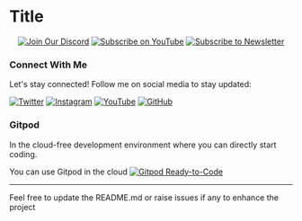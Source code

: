# Title

<div align="center">
  
[![Join Our Discord](https://img.shields.io/badge/Discord-Join%20Server-blue?logo=discord&style=for-the-badge)](https://discord.com/invite/Yn9g6KuWyA)
[![Subscribe on YouTube](https://img.shields.io/badge/YouTube-Subscribe-red?logo=youtube&style=for-the-badge)](https://www.youtube.com/@dhanushnehru?sub_confirmation=1)
[![Subscribe to Newsletter](https://img.shields.io/badge/Newsletter-Subscribe-orange?style=for-the-badge)](https://dhanushn.substack.com/)

</div>

### Connect With Me

Let's stay connected! Follow me on social media to stay updated:

[![Twitter](https://img.shields.io/badge/Twitter-Follow-blue?style=flat-square&logo=twitter)](https://twitter.com/Dhanush_Nehru) 
[![Instagram](https://img.shields.io/badge/Instagram-Follow-blue?style=flat-square&logo=instagram)](https://www.instagram.com/dhanush_nehru/) 
[![YouTube](https://img.shields.io/badge/YouTube-Subscribe-red?style=flat-square&logo=youtube)](https://www.youtube.com/@dhanushnehru?sub_confirmation=1) 
[![GitHub](https://img.shields.io/badge/GitHub-Follow-blue?style=flat-square&logo=github)](https://github.com/DhanushNehru)


### Gitpod

In the cloud-free development environment where you can directly start coding.

You can use Gitpod in the cloud  [![Gitpod Ready-to-Code](https://img.shields.io/badge/Gitpod-Ready--to--Code-blue?logo=gitpod)](https://gitpod.io/#https://github.com/DhanushNehru/repo-name/)

----

Feel free to update the README.md or raise issues if any to enhance the project
